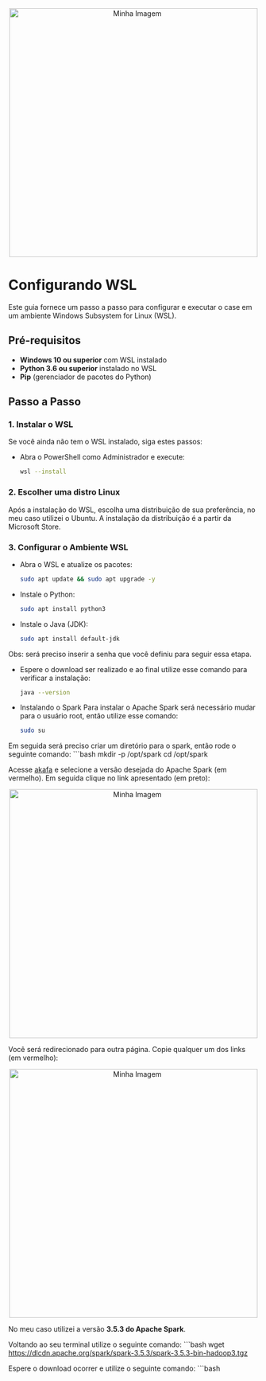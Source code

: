 <div align="center">
    <img src="https://github.com/user-attachments/assets/b7d9a629-d340-4ba2-a8a5-23d42164b364" alt="Minha Imagem" width="500"/>
</div>

# Configurando WSL

Este guia fornece um passo a passo para configurar e executar o case em um ambiente Windows Subsystem for Linux (WSL).

## Pré-requisitos

- **Windows 10 ou superior** com WSL instalado
- **Python 3.6 ou superior** instalado no WSL
- **Pip** (gerenciador de pacotes do Python)

## Passo a Passo

### 1. Instalar o WSL

Se você ainda não tem o WSL instalado, siga estes passos:

- Abra o PowerShell como Administrador e execute:

  ```bash
  wsl --install
  
### 2. Escolher uma distro Linux
Após a instalação do WSL, escolha uma distribuição de sua preferência, no meu caso utilizei o Ubuntu. A instalação da distribuição é a partir da Microsoft Store.

### 3. Configurar o Ambiente WSL
- Abra o WSL e atualize os pacotes:
   ```bash
   sudo apt update && sudo apt upgrade -y

- Instale o Python:
   ```bash
   sudo apt install python3

- Instale o Java (JDK):
  ```bash
  sudo apt install default-jdk
Obs: será preciso inserir a senha que você definiu para seguir essa etapa.

- Espere o download ser realizado e ao final utilize esse comando para verificar a instalação:
  ```bash
  java --version

- Instalando o Spark
Para instalar o Apache Spark será necessário mudar para o usuário root, então utilize esse comando:
    ```bash
    sudo su
    
Em seguida será preciso criar um diretório para o spark, então rode o seguinte comando:
    ```bash
    mkdir -p /opt/spark
    cd /opt/spark

Acesse [akafa](https://spark.apache.org/downloads.html) e selecione a versão desejada do Apache Spark (em vermelho). Em seguida clique no link apresentado (em preto):
<div align="center">
    <img src="[https://github.com/user-attachments/assets/b7d9a629-d340-4ba2-a8a5-23d42164b364](https://github.com/user-attachments/assets/2e0cbb2f-f3cb-4a71-9daa-aa0b9b09f287)" alt="Minha Imagem" width="500"/>
</div>

Você será redirecionado para outra página. Copie qualquer um dos links (em vermelho):
<div align="center">
    <img src="https://github.com/user-attachments/assets/7a91d9b3-e7e8-4b99-bb20-9728e6e2f201" alt="Minha Imagem" width="500"/>
</div>

No meu caso utilizei a versão **3.5.3 do Apache Spark**.

Voltando ao seu terminal utilize o seguinte comando:
    ```bash
    wget https://dlcdn.apache.org/spark/spark-3.5.3/spark-3.5.3-bin-hadoop3.tgz

Espere o download ocorrer e utilize o seguinte comando:
    ```bash
    
